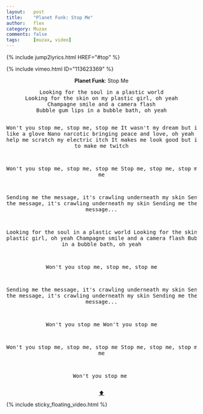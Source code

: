 ```yaml
---
layout:   post
title:    "Planet Funk: Stop Me"
author:   flex
category: Muzax
comments: false
tags:     [muzax, video]
---
```


{% include jump2lyrics.html HREF="#top" %}

<div class="overridemaxwidthboth">
	{% include vimeo.html ID="113623369" %}
</div>

<!-- break -->

<a id="top"></a>
<div id="lyrics"><div class="lyricsheader" style=""><p><center><b>Planet Funk</b>: Stop Me</center></p></div>
<center><pre>
Looking for the soul in a plastic world
Looking for the skin on my plastic girl, oh yeah
Champagne smile and a camera flash
Bubble gum lips in a bubble bath, oh yeah

Won't you stop me, stop me, stop me
It wasn't my dream but it fits like a glove
Nano narcotic bringing peace and love, oh yeah
Could you help me scratch my electric itch
It makes me look good but it's starting to make me twitch

Won't you stop me, stop me, stop me
Stop me, stop me, stop me, stop me

Sending me the message, it's crawling underneath my skin
Sending me the message, it's crawling underneath my skin
Sending me the message...

Looking for the soul in a plastic world
Looking for the skin on my plastic girl, oh yeah
Champagne smile and a camera flash
Bubble gum lips in a bubble bath, oh yeah

Won't you stop me, stop me, stop me

Sending me the message, it's crawling underneath my skin
Sending me the message, it's crawling underneath my skin
Sending me the message...

Won't you stop me
Won't you stop me

Won't you stop me, stop me, stop me
Stop me, stop me, stop me, stop me

Won't you stop me
</pre>
<a href="#top">⬆</a></center></div>

<div class="sticky_floating_video"></div>
{% include sticky_floating_video.html %}